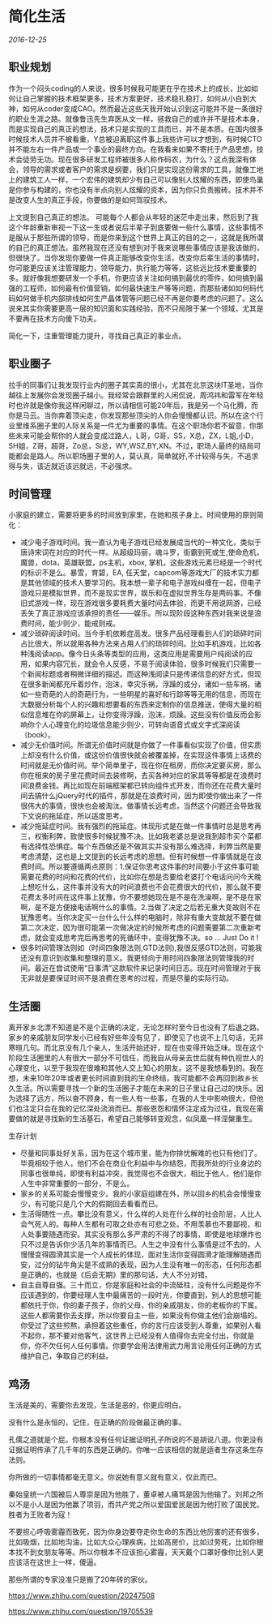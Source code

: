 # 简化生活

*2016-12-25*

## 职业规划

作为一个闷头coding的人来说，很多时候我可能更在乎在技术上的成长，比如如何让自己掌握的技术框架更多，技术方案更好，技术稳扎稳打，如何从小白到大神，如何从coder变成CAO。然而最近这些天我开始认识到这可能并不是一条很好的职业生涯之路。就像鲁迅先生弃医从文一样，拯救自己的或许并不是技术本身，而是实现自己的真正的想法，技术只是实现的工具而已，并不是本质。在国内很多时候技术人员并不被看重，Y总被迫离职这件事上我些许可以才想到，有时候CTO并不能左右一件产品或一个事业的最终方向。在我看来如果不寄托于产品思想，技术会徒劳无功。现在很多研发工程师被很多人称作码农，为什么？这点我深有体会，领导的需求或者客户的需求是纲要，我们只是实现这份需求的工具，就像工地上的建筑工人一样，一个宏伟的建筑却少有自己可以像别人炫耀的东西，即使鸟巢是你参与构建的，你也没有半点向别人炫耀的资本，因为你只负责搬砖。技术并不是改变人生的真正手段，你要做的是如何驾驭技术。

上文提到自己真正的想法。 可能每个人都会从年轻的迷茫中走出来，然后到了我这个年龄重新审视一下这一生或者说后半辈子到底要做一些什么事情，这些事情不是服从于那些所谓的领导，而是你来到这个世界上真正的目的之一，这就是我所谓的自己的真正想法。虽然我现在还没有想到对于我来说哪些事情应该是我该做的，但很快了。当你发现你要做一件真正能够改变你生活，改变你后辈生活的事情时，你可能更应该关注管理能力，领导能力，执行能力等等，这些远比技术要重要的多。就好像我想要研发一个手机，你更应该关注如何搞到最优的零件，如何搞到最强的工程师，如何最有价值营销，如何最快速生产等等问题，而那些诸如如何码代码如何做手机内部排线如何生产晶体管等问题已经不再是你要考虑的问题了。这么说来其实你需要更高一层的知识面和实践经验，而不只局限于某一个领域，尤其是不要再在技术方向傻下功夫。

简化一下，注重管理能力提升，寻找自己真正的事业点。

## 职业圈子

拉手的同事们让我发现行业内的圈子其实真的很小，尤其在北京这块IT圣地，当你越往上发展你会发现圈子越小。我经常会跟群里的人闲侃说，周鸿祎和雷军在年轻时也许就是像你我这样闲聊过，所以请相信可能20年后，我是另一个马化腾，而你是马云。当你奔着顶尖走，你发现那些顶尖的人你会慢慢都认识。所以在这个行业里维系圈子里的人际关系是一件尤为重要的事情。在这个职场你若不留意，你那些未来可能会帮你的人就会变成过路人，L哥，G哥，SS，X总，ZX，L姐,小D，SH姐，Z哥，超哥，Zo总，Si总，WY,WSZ,BY,XN。不过，职场人最终的结局可能都会是路人。所以职场圈子里的人，莫认真，简单就好,不计较得与失，不追求得与失，该近就近该远就远，不必强求。

## 时间管理

小家庭的建立，需要将更多的时间放到家里，在她和孩子身上。时间使用的原则简化：

* 减少电子游戏时间。我一直认为电子游戏已经发展成当代的一种文化，类似于唐诗宋词在对应的时代一样。从超级玛丽，魂斗罗，街霸到死或生,使命危机，魔兽，dota，英雄联盟，ps主机，xbox, 掌机，这些游戏元素已经是一个时代的标识不是么。暴雪，育碧，EA, 任天堂，capcom等游戏大厂的技术实力都是其他领域的技术人要学习的。我本想一辈子和电子游戏纠缠在一起，但电子游戏只是模拟世界，而不是现实世界，娱乐和在虚拟世界生存是两码事。不像旧式游戏一样，现在游戏很多要耗费大量时间去体验，而更不用说网游，已经丢失了真正游戏应该承担的责任——娱乐。所以现阶段这种东西对我来说是浪费时间，能少则少，能戒则戒。
* 减少琐碎阅读时间。当今手机依赖症高发。很多产品经理看到人们的琐碎时间占比很大，所以就用各种方法来占用人们的琐碎时间。比如手机游戏，比如各种浅阅读app。像今日头条等类型的应用，这类应用是需要用户纯阅读的应用，如果内容冗长，就会令人反感，不易于阅读体验，很多时候我们只需要一个新闻标题或者稍微详细的描述。而这种浅阅读只是传递信息的好方式，但现在很多新闻都充斥着炒作，泡沫，幸灾乐祸，浮躁的成分，诸如一些车祸，诸如一些奇葩的人的奇葩行为，一些明星的喜好和行踪等等无用的信息，而现在大数据分析每个人的兴趣和想要看的东西来定制你的信息推送，使得大量的相似信息堆在你的屏幕上，让你变得浮躁，泡沫，烦躁。这些没有价值反而会影响你个人心理变化的垃圾信息能少则少，可转向语音式或文字式深阅读（book）。
* 减少无价值时间。所谓无价值时间就是你做了一件事看似实现了价值，但实质上却没有什么价值，或这份价值很快就会被覆盖掉，在实现这件事情上话费的时间就是无价值时间。举个简单里子，现在你在租房，而你决定要买房，那么你在租来的房子里花费时间去装修啊，去买各种对应的家具等等都是在浪费时间浪费金钱。再比如现在前端框架都已转向组件式开发，而你还在花费大量时间去搞什么jQuery时代的插件，那就是在浪费时间，因为即使你做出来了一件很伟大的事情，很快也会被淘汰。做事情长远考虑，当然这个问题还会导致我下文说的拖延症，所以适度思考。
* 减少拖延症时间。我有强烈的拖延症。体现形式是在做一件事情时总是思考再三，权衡利弊，致使很多时候犹豫不决。比如我老婆总是说我到超市买个菜都有选择性恐惧症。每个东西做还是不做其实并没有那么难选择，利弊当然是要考虑清楚，这也是上文提到的长远考虑的思想。但有时候想一件事情就是在浪费时间。所以要遵循两点原则：1.保证你思考这件事的时间要小于这件事可能需要花费的时间和花费的代价，比如你在想是否要给老婆打个电话问问今天晚上想吃什么，这件事并没有大的时间浪费也不会花费很大的代价，那么就不要花费太多时间在这件事上犹豫，你不要想她现在是不是在洗澡啊，是不是在家啊，是不是方便接电话啊什么的事情。2.当做了决定之后若无重大变故则不在犹豫思考。当你决定买一台什么什么样的电脑时，除非有重大变故就不要在做第二次决定，因为很可能第一次做决定的时候所考虑的问题需要第二次重新考虑，就会变成思考完后再思考的死循环中，变得犹豫不决。so … Just Do it !
* 很多时间管理法则如（时间四象限法则,GTD法则),我很反感GTD法则，可能我还没有意识到收集和整理的意义。我更倾向于用时间四象限法则管理我的时间。最近在尝试使用“日事清”这款软件来记录时间日志。现在时间管理对于我无非就是要保证时间不是浪费在思考的过程，而是尽量的实际行动。


## 生活圈

离开家乡北漂不知道是不是个正确的决定，无论怎样时至今日也没有了后退之路。家乡的亲戚朋友同学发小已经有好些年没有见了，即使见了也说不上几句话，无非寒暄几句。而北京没有几个亲人，生活开始还好，现在也变得开始乏味。现在这个阶段生活圈里的人有很大一部分不可信任，而我自从母亲去世后就有种仇视世人的心理变化，以至于我现在很难和其他人交上知心的朋友。这不是我想看到的。我在想，未来10年20年或者更长时间直到我的生命终结，我可能都不会再回到故乡长久生活。所以需要寻找一个新的生活圈子才能在未来的日子里让自己过的快乐。因为选择了远方，所以奋不顾身，有一些人有一些事，在我的人生中影响很大，但他们也注定只会在我的记忆深处流淌而已。那些恩怨和情怀注定成为过往，我现在需要做的就是寻找新的生活基石，希望自己能够转变观念，似凤凰一样涅槃重生。

生存计划

* 尽量和同事处好关系，因为在这个城市里，能为你排忧解难的也只有他们了。毕竟相较于他人，他们不会在商业化利益中与你结怨，而我所处的行业身边的同事也很单纯，即使有利益冲突，我觉得也不会很大，相比于他人，他们是你人生中非常重要的一部分，不是么。
* 家乡的关系可能会慢慢变少。我的小家庭组建在外，所以回乡的机会会慢慢变少，有可能只是几个大的假期回去看看而已。
* 生活得随性一点。攀比没有意义，什么样的人处在什么样的社会阶层，人比人会气死人的。每种人生都有可取之处亦有可悲之处。不用羡慕也不要鄙视，和人处事要随遇而安。其实没有那么多严肃的不得了的事情，即使是地球爆炸也只不过是告诉你少活几年的事情而已。人生之中没有什么事情是过不去的，人慢慢变得圆滑其实是一个人成长的体现，面对生活你变得圆滑才能理解随遇而安，过分的钻牛角尖是不成熟的表现，因为人生没有唯一的形态，任何形态都是正确的，也就是《后会无期》里的那句话，大人不分对错。
* 自主自尊自强。三十而立，你是家庭和社会的中流砥柱，没有什么问题是你不应该遇到的，你要经理人生中最痛苦的一段时光，你要直到，别人的思想可能都依托于你，你的妻子孩子，你的父母，你的亲戚朋友，你的老板你的下属。这些人都需要你去支撑，所以你要自主一些，如果没有你做主他们会崩塌的。你受过了这些煎熬，承担着这些重任，你的言行应该受到人尊重，如果别人看不起你，那不要对他客气，这世界上已经没有人值得你去完全付出，你就是你，你不欠任何人任何事情。你要学会用法律用武力用言论用任何正确的方式维护自己，争取自己的利益。

## 鸡汤

生活是美的，需要你去发现，生活是恶的，你更应明白。

没有什么是永恒的，记住，在正确的阶段做最正确的事。

孔儒之道就是个屁。你根本没有任何证据证明孔子所说的不是胡说八道。你更没有证据证明传承了几千年的东西是正确的。你唯一应该相信的就是适者生存这条生存法则。

你所做的一切事情都毫无意义。你说她有意义就有意义，仅此而已。

秦始皇统一六国被后人尊崇是因为他胜了，董卓被人痛骂是因为他输了。刘邦之所以不是小人是因为他赢了项羽，而共产党之所以爱国爱民是因为他打败了国民党。胜者为王败者为寇！

不要担心呼吸雾霾而致死，因为你身边要夺走你生命的东西比他厉害的还有很多，比如吸烟，比如地沟油，比如大众心理疾病，比如高房价，比如过劳死，比如你根本找不到女朋友等等。所以你根本不应该担心雾霾，天天戴个口罩好像你比别人更应该活在这世上一样，傻逼。

那些所谓的专家没准只是搬了20年砖的家伙。



https://www.zhihu.com/question/20247508

https://www.zhihu.com/question/19705539